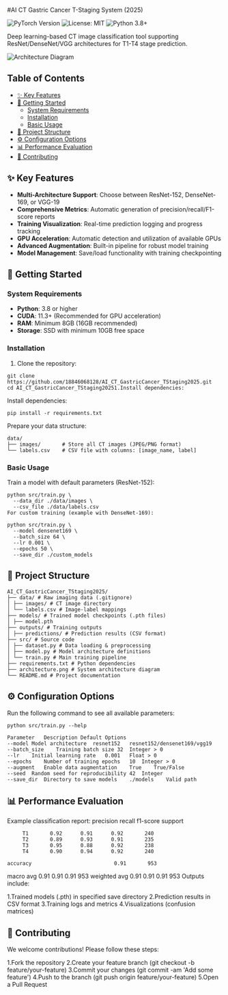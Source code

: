 #AI CT Gastric Cancer T-Staging System (2025)

![PyTorch Version](https://img.shields.io/badge/PyTorch-2.0+-red.svg)
![License: MIT](https://img.shields.io/badge/License-MIT-yellow.svg)
![Python 3.8+](https://img.shields.io/badge/Python-3.8%2B-blue.svg)

Deep learning-based CT image classification tool supporting ResNet/DenseNet/VGG architectures for T1-T4 stage prediction.

![Architecture Diagram](architecture.png)

## Table of Contents
- [✨ Key Features](#-key-features)
- [🚀 Getting Started](#-getting-started)
  - [System Requirements](#system-requirements)
  - [Installation](#installation)
  - [Basic Usage](#basic-usage)
- [📁 Project Structure](#-project-structure)
- [⚙️ Configuration Options](#️-configuration-options)
- [📊 Performance Evaluation](#-performance-evaluation)
- [🤝 Contributing](#-contributing)

## ✨ Key Features
- **Multi-Architecture Support**: Choose between ResNet-152, DenseNet-169, or VGG-19
- **Comprehensive Metrics**: Automatic generation of precision/recall/F1-score reports
- **Training Visualization**: Real-time prediction logging and progress tracking
- **GPU Acceleration**: Automatic detection and utilization of available GPUs
- **Advanced Augmentation**: Built-in pipeline for robust model training
- **Model Management**: Save/load functionality with training checkpointing

## 🚀 Getting Started

### System Requirements
- **Python**: 3.8 or higher
- **CUDA**: 11.3+ (Recommended for GPU acceleration)
- **RAM**: Minimum 8GB (16GB recommended)
- **Storage**: SSD with minimum 10GB free space

### Installation
1. Clone the repository:

```
git clone https://github.com/18846068128/AI_CT_GastricCancer_TStaging2025.git
cd AI_CT_GastricCancer_TStaging20251.Install dependencies:
```

Install dependencies:

```
pip install -r requirements.txt
```

Prepare your data structure:

```
data/
├── images/       # Store all CT images (JPEG/PNG format)
└── labels.csv    # CSV file with columns: [image_name, label]
```

### Basic Usage
Train a model with default parameters (ResNet-152):

```
python src/train.py \
  --data_dir ./data/images \
  --csv_file ./data/labels.csv
For custom training (example with DenseNet-169):
```

```
python src/train.py \
  --model densenet169 \
  --batch_size 64 \
  --lr 0.001 \
  --epochs 50 \
  --save_dir ./custom_models
```

## 📁 Project Structure

```
AI_CT_GastricCancer_TStaging2025/
├── data/ # Raw imaging data (.gitignore)
│ ├── images/ # CT image directory
│ └── labels.csv # Image-label mappings
├── models/ # Trained model checkpoints (.pth files)
│ ├── model.pth
├── outputs/ # Training outputs
│ ├── predictions/ # Prediction results (CSV format)
├── src/ # Source code
│ ├── dataset.py # Data loading & preprocessing
│ ├── model.py # Model architecture definitions
│ └── train.py # Main training pipeline
├── requirements.txt # Python dependencies
├── architecture.png # System architecture diagram
└── README.md # Project documentation
```

## ⚙️ Configuration Options
Run the following command to see all available parameters:

```
python src/train.py --help
```

```
Parameter	Description	Default	Options
--model	Model architecture	resnet152	resnet152/densenet169/vgg19
--batch_size	Training batch size	32	Integer > 0
--lr	Initial learning rate	0.001	Float > 0
--epochs	Number of training epochs	10	Integer > 0
--augment	Enable data augmentation	True	True/False
--seed	Random seed for reproducibility	42	Integer
--save_dir	Directory to save models	./models	Valid path
```

## 📊 Performance Evaluation
Example classification report:
              precision    recall  f1-score   support

         T1       0.92      0.91      0.92       240
         T2       0.89      0.93      0.91       235
         T3       0.95      0.88      0.92       238
         T4       0.90      0.94      0.92       240

    accuracy                           0.91       953
   macro avg       0.91      0.91      0.91       953
weighted avg       0.91      0.91      0.91       953
Outputs include:

1.Trained models (.pth) in specified save directory
2.Prediction results in CSV format
3.Training logs and metrics
4.Visualizations (confusion matrices)
## 🤝 Contributing
We welcome contributions! Please follow these steps:

1.Fork the repository
2.Create your feature branch (git checkout -b feature/your-feature)
3.Commit your changes (git commit -am 'Add some feature')
4.Push to the branch (git push origin feature/your-feature)
5.Open a Pull Request
